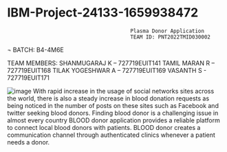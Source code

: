 # IBM-Project-24133-1659938472

                                            Plasma Donor Application
                                            TEAM ID: PNT2022TMID030002
¬
BATCH: B4-4M6E

TEAM MEMBERS:
SHANMUGARAJ K – 727719EUIT141
TAMIL MARAN R – 727719EUIT168
TILAK YOGESHWAR  A –  727719EUIT169
VASANTH S - 727719EUIT171


![image](https://user-images.githubusercontent.com/81295220/202839672-586927eb-c4ab-4fd4-b1df-17e3b4bd7b4e.png)
With rapid increase in the usage of social networks sites across the world, there is also a steady increase in blood donation requests as being noticed in the number of posts on these sites such as Facebook and twitter seeking blood donors. Finding blood donor is a challenging issue in almost every country BLOOD donor application provides a reliable platform to connect local blood donors with patients. BLOOD donor creates a communication channel through authenticated clinics whenever a patient needs a donor.


